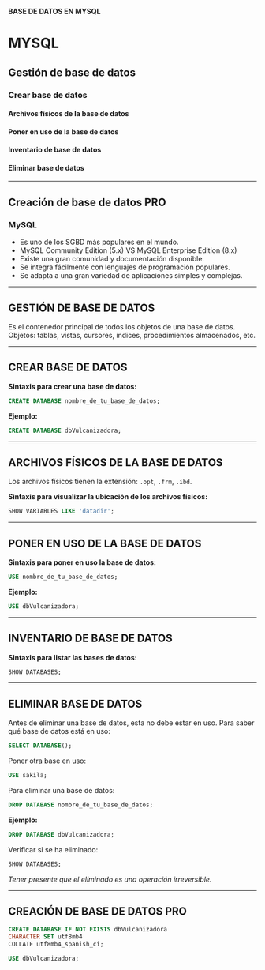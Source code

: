 **BASE DE DATOS EN MYSQL**

# MYSQL

## Gestión de base de datos

### Crear base de datos

#### Archivos físicos de la base de datos

#### Poner en uso de la base de datos

#### Inventario de base de datos

#### Eliminar base de datos

---

## Creación de base de datos PRO

### MySQL

* Es uno de los SGBD más populares en el mundo.
* MySQL Community Edition (5.x) VS MySQL Enterprise Edition (8.x)
* Existe una gran comunidad y documentación disponible.
* Se integra fácilmente con lenguajes de programación populares.
* Se adapta a una gran variedad de aplicaciones simples y complejas.

---

## GESTIÓN DE BASE DE DATOS

Es el contenedor principal de todos los objetos de una base de datos.
Objetos: tablas, vistas, cursores, índices, procedimientos almacenados, etc.

---

## CREAR BASE DE DATOS

**Sintaxis para crear una base de datos:**

```sql
CREATE DATABASE nombre_de_tu_base_de_datos;
```

**Ejemplo:**

```sql
CREATE DATABASE dbVulcanizadora;
```

---

## ARCHIVOS FÍSICOS DE LA BASE DE DATOS

Los archivos físicos tienen la extensión: `.opt`, `.frm`, `.ibd`.

**Sintaxis para visualizar la ubicación de los archivos físicos:**

```sql
SHOW VARIABLES LIKE 'datadir';
```

---

## PONER EN USO DE LA BASE DE DATOS

**Sintaxis para poner en uso la base de datos:**

```sql
USE nombre_de_tu_base_de_datos;
```

**Ejemplo:**

```sql
USE dbVulcanizadora;
```

---

## INVENTARIO DE BASE DE DATOS

**Sintaxis para listar las bases de datos:**

```sql
SHOW DATABASES;
```

---

## ELIMINAR BASE DE DATOS

Antes de eliminar una base de datos, esta no debe estar en uso.
Para saber qué base de datos está en uso:

```sql
SELECT DATABASE();
```

Poner otra base en uso:

```sql
USE sakila;
```

Para eliminar una base de datos:

```sql
DROP DATABASE nombre_de_tu_base_de_datos;
```

**Ejemplo:**

```sql
DROP DATABASE dbVulcanizadora;
```

Verificar si se ha eliminado:

```sql
SHOW DATABASES;
```

*Tener presente que el eliminado es una operación irreversible.*

---

## CREACIÓN DE BASE DE DATOS PRO

```sql
CREATE DATABASE IF NOT EXISTS dbVulcanizadora
CHARACTER SET utf8mb4
COLLATE utf8mb4_spanish_ci;

USE dbVulcanizadora;
```
